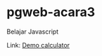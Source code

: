 # pgweb-acara3
Belajar Javascript

Link: [Demo calculator](https://farmanaditya.github.io/pgweb-acara3/)